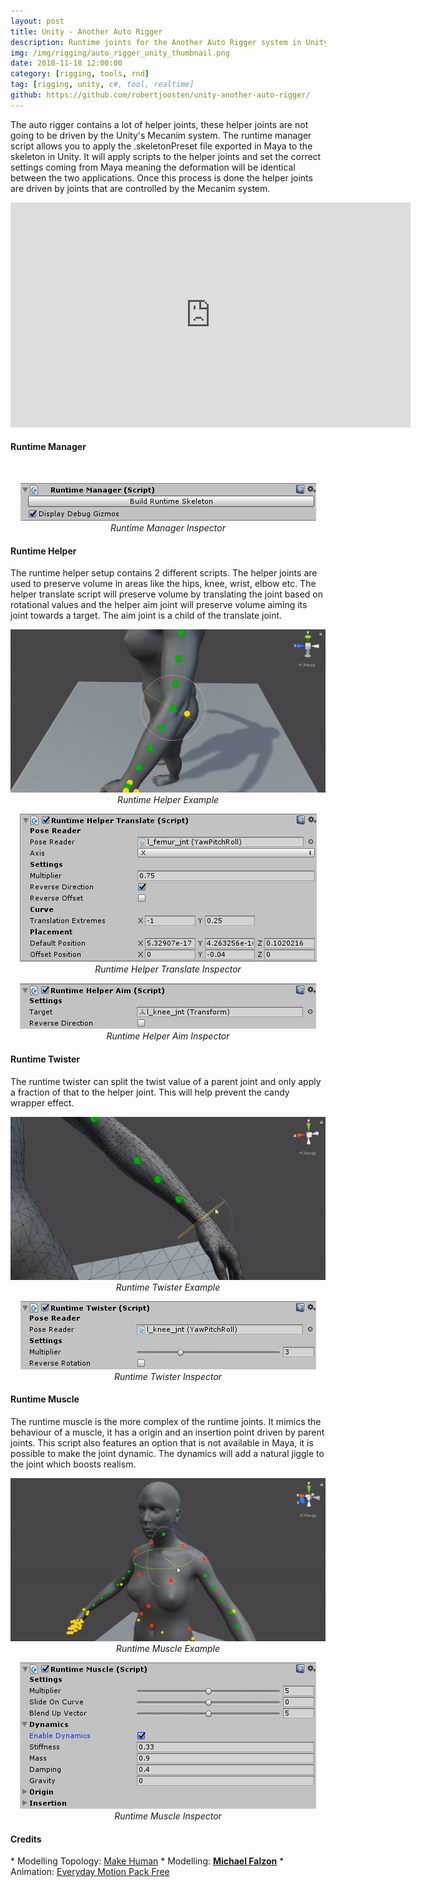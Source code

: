 ```yaml
---
layout: post
title: Unity - Another Auto Rigger
description: Runtime joints for the Another Auto Rigger system in Unity.
img: /img/rigging/auto_rigger_unity_thumbnail.png
date: 2018-11-18 12:00:00
category: [rigging, tools, rnd]
tag: [rigging, unity, c#, tool, realtime]
github: https://github.com/robertjoosten/unity-another-auto-rigger/
---
```


<p class="justify">The auto rigger contains a lot of helper joints, these helper joints are not going to be driven by the Unity's Mecanim system. The runtime manager script allows you to apply the .skeletonPreset file exported in Maya to the skeleton in Unity. It will apply scripts to the helper joints and set the correct settings coming from Maya meaning the deformation will be identical between the two applications. Once this process is done the helper joints are driven by joints that are controlled by the Mecanim system.</p> 

<p align="center"><iframe width="640" height="360" src="https://www.youtube.com/embed/JSiruHvTVj0" title="YouTube video player" frameborder="0" allow="accelerometer; autoplay; clipboard-write; encrypted-media; gyroscope; picture-in-picture" allowfullscreen></iframe></p>

<h4>Runtime Manager</h4>
<br>
<p align="center">
<img src="/img/rigging/auto_rigger_unity/runtime_manager_inspector.png" alt="Runtime Manager Inspector"><br>
<i>Runtime Manager Inspector</i>
</p>

<h4>Runtime Helper</h4>
<p class="justify">The runtime helper setup contains 2 different scripts. The helper joints are used to preserve volume in areas like the hips, knee, wrist, elbow etc. The helper translate script will preserve volume by translating the joint based on rotational values and the helper aim joint will preserve volume aiming its joint towards a target. The aim joint is a child of the translate joint.</p>

<p align="center">
<img src="/img/rigging/auto_rigger_unity/runtime_helper.gif" alt="Runtime Helper Example"><br>
<i>Runtime Helper Example</i>
</p>

<p align="center">
<img src="/img/rigging/auto_rigger_unity/runtime_helper_translate_inspector.png" alt="Runtime Helper Translate Inspector"><br>
<i>Runtime Helper Translate Inspector</i>
</p>

<p align="center">
<img src="/img/rigging/auto_rigger_unity/runtime_helper_aim_inspector.png" alt="Runtime Helper Aim Inspector"><br>
<i>Runtime Helper Aim Inspector</i>
</p>

<h4>Runtime Twister</h4>
<p class="justify">The runtime twister can split the twist value of a parent joint and only apply a fraction of that to the helper joint. This will help prevent the candy wrapper effect.</p>

<p align="center">
<img src="/img/rigging/auto_rigger_unity/runtime_twister.gif" alt="Runtime Twister Example"><br>
<i>Runtime Twister Example</i>
</p>

<p align="center">
<img src="/img/rigging/auto_rigger_unity/runtime_twister_inspector.png" alt="Runtime Twister Inspector"><br>
<i>Runtime Twister Inspector</i>
</p>

<h4>Runtime Muscle</h4>
<p class="justify">The runtime muscle is the more complex of the runtime joints. It mimics the behaviour of a muscle, it has a origin and an insertion point driven by parent joints. This script also features an option that is not available in Maya, it is possible to make the joint dynamic. The dynamics will add a natural jiggle to the joint which boosts realism.</p>

<p align="center">
<img src="/img/rigging/auto_rigger_unity/runtime_muscle.gif" alt="Runtime Muscle Example"><br>
<i>Runtime Muscle Example</i>
</p>

<p align="center">
<img src="/img/rigging/auto_rigger_unity/runtime_muscle_inspector.png" alt="Runtime Muscle Inspector"><br>
<i>Runtime Muscle Inspector</i>
</p>

<h4>Credits</h4>
* Modelling Topology: <a href="http://www.makehuman.org">Make Human</a>
* Modelling: <a href="https://www.artstation.com/mfalzon"><strong>Michael Falzon</strong></a>
* Animation: <a href="https://assetstore.unity.com/packages/3d/animations/everyday-motion-pack-free-115067">Everyday Motion Pack Free</a>